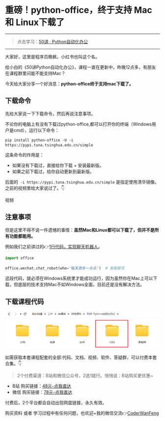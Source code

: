 # 重磅！python-office，终于支持 Mac和 Linux下载了

------
> 点击学习：[50讲 · Python自动化办公](https://mp.weixin.qq.com/s/tKlzVee4kmJk4dGfKvVnFQ)
------

大家好，这里是程序员晚枫，小红书也叫这个名。

给小白的《50讲Python自动化办公》，课程一直在更新中，昨晚12点多，有朋友在课程群里问能不能支持Mac？

今天给大家分享一个好消息：**python-office终于支持mac下载了。**

## 下载命令

先给大家说一下下载命令，然后再说注意事项。

不论你的电脑上有没有下载过python-office,都可以打开你的终端（Windows用户是cmd），运行以下命令：

```shell
pip install python-office -U -i https://pypi.tuna.tsinghua.edu.cn/simple
```

这条命令的作用是：

- 如果没有下载过，直接给你下载 + 安装最新版。
- 如果之前下载过，给你自动更新到最新版。

后面的`` -i https://pypi.tuna.tsinghua.edu.cn/simple`` 是指定使用清华镜像。之前的视频里给大家说过了。👇

视频


## 注意事项

但是这里不得不说一件遗憾的事情：**虽然Mac和Linux都可以下载了，但并不是所有功能都能用。**

例如我们之前讲过的👉[1行代码，实现聊天机器人](https://mp.weixin.qq.com/s/Pn3DtGEYkRdYF7fnDuLslQ)。

```python
import office

office.wechat.chat_robot(who='每天进步一点点')  # 智能聊天
```

这段代码，就必须在Windows系统里才能成功运行，因为虽然你在Mac上可以下载，但底层的技术支持Mac不如Windows全面，目前还是没有解决方法。

## 下载课程代码

![](../imgs/common/code.png)


如需获取本套课程配套的全部:代码、文档、视频、软件、答疑群，可以付费本套合集。👇

> 2个付费渠道：B站和微信公众号，2选1就行。悄悄说：B站购买更优惠~


- B站 购买链接：[48元-点我直达](https://mp.weixin.qq.com/s/7VlKqTjE4yBbP8aqEIITpw)
- 微信 购买链接：[78元-点我直达](https://mp.weixin.qq.com/s/tKlzVee4kmJk4dGfKvVnFQ)

付费后，2个平台都会自动出现网盘链接，永久有效。

购买资料 或者 学习过程中有任何问题，也欢迎+我的微信交流👉[CoderWanFeng](https://mp.weixin.qq.com/s/Nt8E8vC-ZsoN1McTOYbY2g)